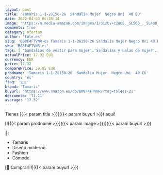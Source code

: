 ```yaml
---
layout: post
title: 'Tamaris 1-1-28150-26  Sandalia Mujer  Negro Uni  40 EU'
date: 2022-04-03 06:35:14
image: 'https://m.media-amazon.com/images/I/31zUv+c2uOS._SL500_._SL400_.jpg'
comments: true
category: ofertas
author: 'tole.es'
slug: 'B08F4FTVNR-es Tamaris 1-1-28150-26 Sandalia Mujer Negro Uni 40 EU'
sku: 'B08F4FTVNR-es'
tags: [ 'Sandalias de vestir para mujer','Sandalias y palas de mujer','Zapatos','Zapatos para mujer','Zapatos y complementos','sandalia','tamaris', ]
actualPrice: 17.32 EUR
currency: EUR
price: 17.32
comparePrice: 59.95 EUR
prodname: 'Tamaris 1-1-28150-26  Sandalia Mujer  Negro Uni  40 EU'
country: 'es'
flag: '🇪🇸'
brand: 'Tamaris'
buyurl: 'https://www.amazon.es/dp/B08F4FTVNR/?tag=tolees-21'
descuento: '71.11'
average: '17.32'
---
```


Tienes [{{< param title >}}]({{< param buyurl >}}) aqui!

[![{{< param prodname >}}]({{< param image >}})]({{< param buyurl >}})

🔎:

- Tamaris
- Diseño moderno.
- Fashion
- Cómodo.

[🛒 Comprar!!!]({{< param buyurl >}})
